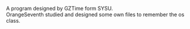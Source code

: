 A program designed by GZTime form SYSU.  
OrangeSeventh studied and designed some own files to remember the os class.
